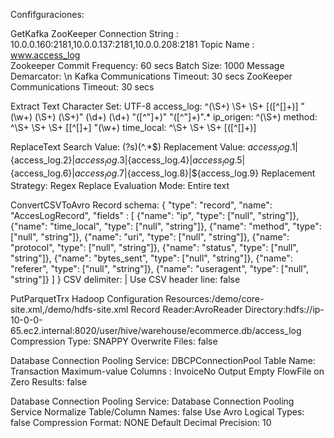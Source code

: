Confifguraciones:

GetKafka 
ZooKeeper Connection String : 10.0.0.160:2181,10.0.0.137:2181,10.0.0.208:2181 
Topic Name : www.access_log  
Zookeeper Commit Frequency: 60 secs 
Batch Size: 1000 
Message Demarcator: \n 
Kafka Communications Timeout: 30 secs 
ZooKeeper Communications Timeout: 30 secs 

Extract Text 
Character Set: UTF-8 
access_log: ^(\S+) \S+ \S+ \[([^\[]+)\] "(\w+) (\S+) (\S+)" (\d+) (\d+) "([^"]+)" "([^"]+)".* 
ip_origen: ^(\S+) 
method: ^\S+ \S+ \S+ \[[^\[]+\] "(\w+) 
time_local: ^\S+ \S+ \S+ \[([^\[]+)\] 


ReplaceText 
Search Value: (?s)(^.*$) 
Replacement Value: ${access_log.1}|${access_log.2}|${access_log.3}|${access_log.4}|${access_log.5}|${access_log.6}|${access_log.7}|${access_log.8}|${access_log.9} 
Replacement Strategy: Regex Replace 
Evaluation Mode: Entire text 


ConvertCSVToAvro
Record schema: {
  "type": "record",
  "name": "AccesLogRecord",
  "fields" : [
  	{"name": "ip", "type": ["null", "string"]},
  	{"name": "time_local", "type": ["null", "string"]},
  	{"name": "method", "type": ["null", "string"]},
  	{"name": "uri", "type": ["null", "string"]},
  	{"name": "protocol", "type": ["null", "string"]},
  	{"name": "status", "type": ["null", "string"]},
  	{"name": "bytes_sent", "type": ["null", "string"]},
  	{"name": "referer", "type": ["null", "string"]},
  	{"name": "useragent", "type": ["null", "string"]}
  ]
}
CSV delimiter: |
Use CSV header line: false


PutParquetTrx
Hadoop Configuration Resources:/demo/core-site.xml,/demo/hdfs-site.xml
Record Reader:AvroReader
Directory:hdfs://ip-10-0-0-65.ec2.internal:8020/user/hive/warehouse/ecommerce.db/access_log
Compression Type: SNAPPY
Overwrite Files: false



Database Connection Pooling Service: DBCPConnectionPool
Table Name: Transaction
Maximum-value Columns : InvoiceNo
Output Empty FlowFile on Zero Results: false

Database Connection Pooling Service: Database Connection Pooling Service
Normalize Table/Column Names: false
Use Avro Logical Types: false
Compression Format: NONE
Default Decimal Precision: 10 
